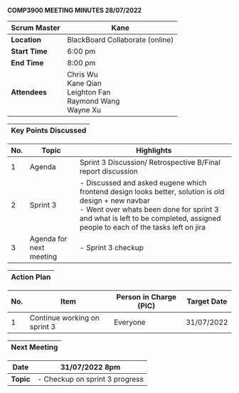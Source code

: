 **COMP3900 MEETING MINUTES 28/07/2022**

| **Scrum Master** | Kane |
|---|---|
| **Location** | BlackBoard Collaborate (online) |  
| **Start Time**| 6:00 pm |
| **End Time** | 8:00 pm|
| **Attendees** | Chris Wu <br/> Kane Qian <br/> Leighton Fan <br/> Raymond Wang <br/> Wayne Xu |

| **Key Points Discussed** |
| --- |

| **No.** | **Topic** | **Highlights** |
| --- | --- | --- |
| 1 | Agenda| Sprint 3 Discussion/ Retrospective B/Final report discussion |
| 2 | Sprint 3 | - Discussed and asked eugene which frontend design looks better, solution is old design + new navbar <br/> - Went over whats been done for sprint 3 and what is left to be completed, assigned people to each of the tasks left on jira |
| 3 | Agenda for next meeting | - Sprint 3 checkup |

| **Action Plan** |
| --- |

| **No.** | **Item** | **Person in Charge (PIC)** | **Target Date** |
| --- | --- | --- | --- |
| 1 | Continue working on sprint 3 | Everyone | 31/07/2022 |

| **Next Meeting** |
|---|
 
| **Date** | 31/07/2022 8pm |
|---|---|
| **Topic** | - Checkup on sprint 3 progress |
 
